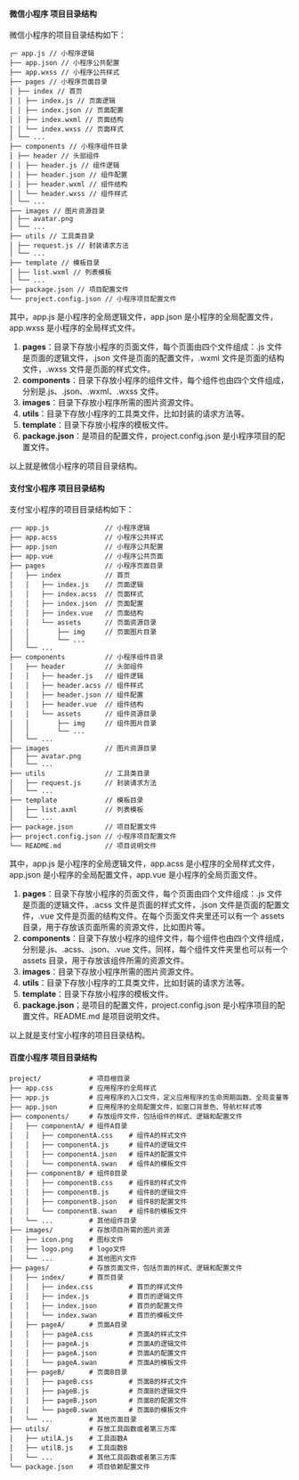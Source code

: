 <!--
 * @Author: Shu Binqi
 * @Date: 2023-04-08 13:52:27
 * @LastEditors: Shu Binqi
 * @LastEditTime: 2023-04-08 18:57:29
 * @Description: 微信小程序 项目目录结构
 * @Version: 1.0.0
 * @FilePath: \interviewQuestionsc:\Git\interviewQuestions\前端项目\前端项目封装\常见配置文件\小程序目录介绍.md
-->

#### 微信小程序 项目目录结构

微信小程序的项目目录结构如下：

```
┌─ app.js // 小程序逻辑
├── app.json // 小程序公共配置
├── app.wxss // 小程序公共样式
├── pages // 小程序页面目录
│ ├── index // 首页
│ │ ├── index.js // 页面逻辑
│ │ ├── index.json // 页面配置
│ │ ├── index.wxml // 页面结构
│ │ └── index.wxss // 页面样式
│ └── ...
├── components // 小程序组件目录
│ ├── header // 头部组件
│ │ ├── header.js // 组件逻辑
│ │ ├── header.json // 组件配置
│ │ ├── header.wxml // 组件结构
│ │ └── header.wxss // 组件样式
│ └── ...
├── images // 图片资源目录
│ ├── avatar.png
│ └── ...
├── utils // 工具类目录
│ ├── request.js // 封装请求方法
│ └── ...
├── template // 模板目录
│ ├── list.wxml // 列表模板
│ └── ...
├── package.json // 项目配置文件
└── project.config.json // 小程序项目配置文件
```

其中，app.js 是小程序的全局逻辑文件，app.json 是小程序的全局配置文件，app.wxss 是小程序的全局样式文件。

1. **pages**：目录下存放小程序的页面文件，每个页面由四个文件组成：.js 文件是页面的逻辑文件，.json 文件是页面的配置文件，.wxml 文件是页面的结构文件，.wxss 文件是页面的样式文件。
1. **components**：目录下存放小程序的组件文件，每个组件也由四个文件组成，分别是.js、.json、.wxml、.wxss 文件。
1. **images**：目录下存放小程序所需的图片资源文件。
1. **utils**：目录下存放小程序的工具类文件，比如封装的请求方法等。
1. **template**：目录下存放小程序的模板文件。
1. **package.json**：是项目的配置文件，project.config.json 是小程序项目的配置文件。

以上就是微信小程序的项目目录结构。

#### 支付宝小程序 项目目录结构

支付宝小程序的项目目录结构如下：

```
┌── app.js              // 小程序逻辑
├── app.acss            // 小程序公共样式
├── app.json            // 小程序公共配置
├── app.vue             // 小程序公共页面
├── pages               // 小程序页面目录
│   ├── index           // 首页
│   │   ├── index.js    // 页面逻辑
│   │   ├── index.acss  // 页面样式
│   │   ├── index.json  // 页面配置
│   │   ├── index.vue   // 页面结构
│   │   └── assets      // 页面资源目录
│   │       ├── img     // 页面图片目录
│   │       └── ...
│   └── ...
├── components          // 小程序组件目录
│   ├── header          // 头部组件
│   │   ├── header.js   // 组件逻辑
│   │   ├── header.acss // 组件样式
│   │   ├── header.json // 组件配置
│   │   ├── header.vue  // 组件结构
│   │   └── assets      // 组件资源目录
│   │       ├── img     // 组件图片目录
│   │       └── ...
│   └── ...
├── images              // 图片资源目录
│   ├── avatar.png
│   └── ...
├── utils               // 工具类目录
│   ├── request.js      // 封装请求方法
│   └── ...
├── template            // 模板目录
│   ├── list.axml       // 列表模板
│   └── ...
├── package.json        // 项目配置文件
├── project.config.json // 小程序项目配置文件
└── README.md           // 项目说明文件
```

其中，app.js 是小程序的全局逻辑文件，app.acss 是小程序的全局样式文件，app.json 是小程序的全局配置文件，app.vue 是小程序的全局页面文件。

1. **pages**：目录下存放小程序的页面文件，每个页面由四个文件组成：.js 文件是页面的逻辑文件，.acss 文件是页面的样式文件，.json 文件是页面的配置文件，.vue 文件是页面的结构文件。在每个页面文件夹里还可以有一个 assets 目录，用于存放该页面所需的资源文件，比如图片等。
1. **components**：目录下存放小程序的组件文件，每个组件也由四个文件组成，分别是.js、.acss、.json、.vue 文件。同样，每个组件文件夹里也可以有一个 assets 目录，用于存放该组件所需的资源文件。
1. **images**：目录下存放小程序所需的图片资源文件。
1. **utils**：目录下存放小程序的工具类文件，比如封装的请求方法等。
1. **template**：目录下存放小程序的模板文件。
1. **package.json**；是项目的配置文件，project.config.json 是小程序项目的配置文件。README.md 是项目说明文件。

以上就是支付宝小程序的项目目录结构。

#### 百度小程序 项目目录结构

```
project/            # 项目根目录
├── app.css         # 应用程序的全局样式
├── app.js          # 应用程序的入口文件，定义应用程序的生命周期函数、全局变量等
├── app.json        # 应用程序的全局配置文件，如窗口背景色、导航栏样式等
├── components/     # 存放组件文件，包括组件的样式、逻辑和配置文件
│   ├── componentA/ # 组件A目录
│   │   ├── componentA.css    # 组件A的样式文件
│   │   ├── componentA.js     # 组件A的逻辑文件
│   │   ├── componentA.json   # 组件A的配置文件
│   │   └── componentA.swan   # 组件A的模板文件
│   ├── componentB/ # 组件B目录
│   │   ├── componentB.css    # 组件B的样式文件
│   │   ├── componentB.js     # 组件B的逻辑文件
│   │   ├── componentB.json   # 组件B的配置文件
│   │   └── componentB.swan   # 组件B的模板文件
│   └── ...         # 其他组件目录
├── images/         # 存放项目所需的图片资源
│   ├── icon.png    # 图标文件
│   ├── logo.png    # logo文件
│   └── ...         # 其他图片文件
├── pages/          # 存放页面文件，包括页面的样式、逻辑和配置文件
│   ├── index/      # 首页目录
│   │   ├── index.css         # 首页的样式文件
│   │   ├── index.js          # 首页的逻辑文件
│   │   ├── index.json        # 首页的配置文件
│   │   └── index.swan        # 首页的模板文件
│   ├── pageA/      # 页面A目录
│   │   ├── pageA.css         # 页面A的样式文件
│   │   ├── pageA.js          # 页面A的逻辑文件
│   │   ├── pageA.json        # 页面A的配置文件
│   │   └── pageA.swan        # 页面A的模板文件
│   ├── pageB/      # 页面B目录
│   │   ├── pageB.css         # 页面B的样式文件
│   │   ├── pageB.js          # 页面B的逻辑文件
│   │   ├── pageB.json        # 页面B的配置文件
│   │   └── pageB.swan        # 页面B的模板文件
│   └── ...         # 其他页面目录
├── utils/          # 存放工具函数或者第三方库
│   ├── utilA.js    # 工具函数A
│   ├── utilB.js    # 工具函数B
│   └── ...         # 其他工具函数或者第三方库
└── package.json    # 项目依赖配置文件
```
